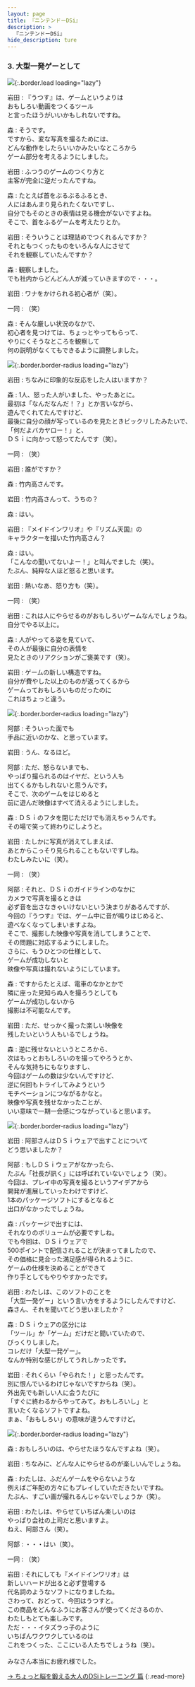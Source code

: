 ```yaml
---
layout: page
title: 『ニンテンドーDSi』
description: >
  『ニンテンドーDSi』
hide_description: ture
---
```


### 3. 大型一発ゲーとして

![](/interviews/jp/nds/dsi/vol6/img/mainvisual3.jpg){:.border.lead loading="lazy"}

岩田
: 『うつす』は、ゲームというよりは<br>おもしろい動画をつくるツール<br>と言ったほうがいいかもしれないですね。

森
: そうです。<br>ですから、変な写真を撮るためには、<br>どんな動作をしたらいいかみたいなところから<br>ゲーム部分を考えるようにしました。

岩田
: ふつうのゲームのつくり方と<br>主客が完全に逆だったんですね。

森
: たとえば首をぶるぶるふるとき、<br>人にはあんまり見られたくないですし、<br>自分でもそのときの表情は見る機会がないですよね。<br>そこで、首をふるゲームを考えたりとか。

岩田
: そういうことは理詰めでつくれるんですか？<br>それともつくったものをいろんな人にさせて<br>それを観察していたんですか？

森
: 観察しました。<br>でも社内からどんどん人が減っていきますので・・・。

岩田
: ワナをかけられる初心者が（笑）。

一同
: （笑）

森
: そんな厳しい状況のなかで、<br>初心者を見つけては、ちょっとやってもらって、<br>やりにくそうなところを観察して<br>何の説明がなくてもできるように調整しました。

![](/interviews/jp/nds/dsi/vol6/img/image10.jpg){:.border.border-radius loading="lazy"}

岩田
: ちなみに印象的な反応をした人はいますか？

森
: 1人、怒った人がいました、やったあとに。<br>最初は「なんだなんだ！？」とか言いながら、<br>遊んでくれてたんですけど、<br>最後に自分の顔が写っているのを見たときビックリしたみたいで、<br>「何だよバカヤロー！」と、<br>ＤＳｉに向かって怒ってたんです（笑）。

一同
: （笑）

岩田
: 誰がですか？

森
: 竹内高さんです。

岩田
: 竹内高さんって、うちの？

森
: はい。

岩田
: 『メイドインワリオ』や『リズム天国』の<br>キャラクターを描いた竹内高さん？

森
: はい。<br>「こんなの聞いてないよー！」と叫んでました（笑）。<br>たぶん、純粋な人ほど怒ると思います。

岩田
: 熱いなあ、怒り方も（笑）。

一同
: （笑）

岩田
: これは人にやらせるのがおもしろいゲームなんでしょうね。<br>自分でやる以上に。

森
: 人がやってる姿を見ていて、<br>その人が最後に自分の表情を<br>見たときのリアクションがご褒美です（笑）。

岩田
: ゲームの新しい構造ですね。<br>自分が費やした以上のものが返ってくるから<br>ゲームっておもしろいものだったのに<br>これはちょっと違う。

![](/interviews/jp/nds/dsi/vol6/img/image11.jpg){:.border.border-radius loading="lazy"}

阿部
: そういった面でも<br>手品に近いのかな、と思っています。

岩田
: うん、なるほど。

阿部
: ただ、怒らないまでも、<br>やっぱり撮られるのはイヤだ、という人も<br>出てくるかもしれないと思うんです。<br>そこで、次のゲームをはじめると<br>前に遊んだ映像はすべて消えるようにしました。

森
: ＤＳｉのフタを閉じただけでも消えちゃうんです。<br>その場で笑って終わりにしようと。

岩田
: たしかに写真が消えてしまえば、<br>あとからこっそり見られることもないですしね。<br>わたしみたいに（笑）。

一同
: （笑）

阿部
: それと、ＤＳｉのガイドラインのなかに<br>カメラで写真を撮るときは<br>必ず音を出さなきゃいけないという決まりがあるんですが、<br>今回の『うつす』では、ゲーム中に音が鳴りはじめると、<br>遊べなくなってしまいますよね。<br>そこで、撮影した映像や写真を消してしまうことで、<br>その問題に対応するようにしました。<br>さらに、もうひとつの仕様として、<br>ゲームが成功しないと<br>映像や写真は撮れないようにしています。

森
: ですからたとえば、電車のなかとかで<br>隣に座った見知らぬ人を撮ろうとしても<br>ゲームが成功しないから<br>撮影は不可能なんです。

岩田
: ただ、せっかく撮った楽しい映像を<br>残したいという人もいるでしょうね。

森
: 逆に残せないというところから、<br>次はもっとおもしろいのを撮ってやろうとか、<br>そんな気持ちにもなりますし、<br>今回はゲームの数は少ないんですけど、<br>逆に何回もトライしてみようという<br>モチベーションにつながるかなと。<br>映像や写真を残せなかったことが、<br>いい意味で一期一会感につながっていると思います。

![](/interviews/jp/nds/dsi/vol6/img/image12.jpg){:.border.border-radius loading="lazy"}

岩田
: 阿部さんはＤＳｉウェアで出すことについて<br>どう思いましたか？

阿部
: もしＤＳｉウェアがなかったら、<br>たぶん「社長が訊く」には呼ばれていないでしょう（笑）。<br>今回は、プレイ中の写真を撮るというアイデアから<br>開発が進展していったわけですけど、<br>1本のパッケージソフトにするとなると<br>出口がなかったでしょうね。

森
: パッケージで出すには、<br>それなりのボリュームが必要ですしね。<br>でも今回は、ＤＳｉウェアで<br>500ポイントで配信されることが決まってましたので、<br>その価格に見合った満足感が得られるように、<br>ゲームの仕様を決めることができて<br>作り手としてもやりやすかったです。

岩田
: わたしは、このソフトのことを<br>「大型一発ゲー」という言い方をするようにしたんですけど、<br>森さん、それを聞いてどう思いましたか？

森
: ＤＳｉウェアの区分には<br>「ツール」か「ゲーム」だけだと聞いていたので、<br>びっくりしました。<br>コレだけ「大型一発ゲー」。<br>なんか特別な感じがしてうれしかったです。

岩田
: それくらい「やられた！」と思ったんです。<br>別に恨んでいるわけじゃないですからね（笑）。<br>外出先でも新しい人に会うたびに<br>「すぐに終わるからやってみて。おもしろいし」と<br>言いたくなるソフトですよね。<br>まぁ、「おもしろい」の意味が違うんですけど。

![](/interviews/jp/nds/dsi/vol6/img/image13.jpg){:.border.border-radius loading="lazy"}

森
: おもしろいのは、やらせたほうなんですよね（笑）。

岩田
: ちなみに、どんな人にやらせるのが楽しいんでしょうね。

森
: わたしは、ふだんゲームをやらないような<br>例えばご年配の方々にもプレイしていただきたいですね。<br>たぶん、すごい画が撮れるんじゃないでしょうか（笑）。

岩田
: わたしは、やらせていちばん楽しいのは<br>やっぱり会社の上司だと思いますよ。<br>ねえ、阿部さん（笑）。

阿部
: ・・・はい（笑）。

一同
: （笑）

岩田
: それにしても『メイドインワリオ』は<br>新しいハードが出ると必ず登場する<br>代名詞のようなソフトになりましたね。<br>さわって、おどって、今回はうつすと。<br>この商品をどんなふうにお客さんが使ってくださるのか、<br>わたしもとても楽しみです。<br>ただ・・・イタズラっ子のように<br>いちばんワクワクしているのは<br>これをつくった、ここにいる人たちでしょうね（笑）。<br>&nbsp;<br>みなさん本当にお疲れ様でした。

[→ ちょっと脳を鍛える大人のDSiトレーニング 篇](../vol7/1.md)
{:.read-more}

